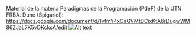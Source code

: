 Material de la materia Paradigmas de la Programación (PdeP) de la UTN FRBA.
Dune (Spigariol): https://docs.google.com/document/d/1vfmY4xOaGVMtDCixKtA6rDugwWM86ZJaL7K5vDKcksA/edit
![Alt text](https://encrypted-tbn0.gstatic.com/images?q=tbn:ANd9GcTWc6UucDECpfrOlew85ZbXYNG963L2khAesA&s)